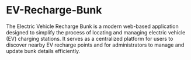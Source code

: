 # EV-Recharge-Bunk
The Electric Vehicle Recharge Bunk is a modern web-based application designed to simplify the process of locating and managing electric vehicle (EV) charging stations. It serves as a centralized platform for users to discover nearby EV recharge points and for administrators to manage and update bunk details efficiently.

